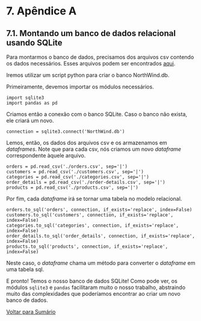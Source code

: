 # 7. Apêndice A

## 7.1. Montando um banco de dados relacional usando SQLite

Para montarmos o banco de dados, precisamos dos arquivos csv contendo os dados necessários. Esses arquivos podem ser encontrados [aqui](/arquivos/csv).

Iremos utilizar um script python para criar o banco NorthWind.db.

Primeiramente, devemos importar os módulos necessários.
```
import sqlite3
import pandas as pd
```

Criamos então a conexão com o banco SQLite. Caso o banco não exista, ele criará um novo.
```
connection = sqlite3.connect('NorthWind.db')
```

Lemos, então, os dados dos arquivos csv e os armazenamos em *dataframes*.
Note que para cada csv, nós criamos um novo *dataframe* correspondente àquele arquivo. 
```
orders = pd.read_csv('./orders.csv', sep='|')
customers = pd.read_csv('./customers.csv', sep='|')
categories = pd.read_csv('./categories.csv', sep='|')
order_details = pd.read_csv('./order-details.csv', sep='|')
products = pd.read_csv('./products.csv', sep='|')
```

Por fim, cada *dataframe* irá se tornar uma tabela no modelo relacional. 
```
orders.to_sql('orders', connection, if_exists='replace', index=False)
customers.to_sql('customers', connection, if_exists='replace', index=False)
categories.to_sql('categories', connection, if_exists='replace', index=False)
order_details.to_sql('order_details', connection, if_exists='replace', index=False)
products.to_sql('products', connection, if_exists='replace', index=False)
```
Neste caso, o *dataframe* chama um método para converter o *dataframe* em uma tabela sql.

E pronto! Temos o nosso banco de dados SQLite!
Como pode ver, os módulos `sqlite3` e `pandas` facilitaram muito o nosso trabalho, abstraindo muito das complexidades que poderíamos encontrar ao criar um novo banco de dados.


[Voltar para Sumário](/README.md#sumário)